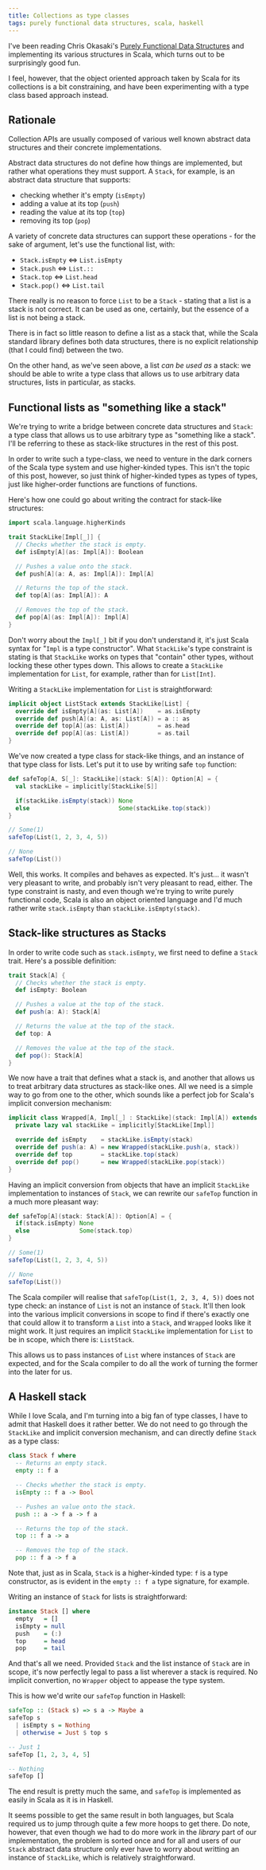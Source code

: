 ```yaml
---
title: Collections as type classes
tags: purely functional data structures, scala, haskell
---
```


I've been reading Chris Okasaki's [Purely Functional Data Structures](http://www.amazon.co.uk/gp/product/B00AKE1V04/ref=s9_simh_gw_p351_d3_i1?pf_rd_m=A3P5ROKL5A1OLE&pf_rd_s=center-2&pf_rd_r=02B6DPVTMCQXB84VAF5F&pf_rd_t=101&pf_rd_p=455344027&pf_rd_i=468294)
and implementing its various structures in Scala, which turns out to be surprisingly good fun.

I feel, however, that the object oriented approach taken by Scala for its collections is a bit constraining, and have
been experimenting with a type class based approach instead.



<!--more-->


## Rationale

Collection APIs are usually composed of various well known abstract data structures and their concrete implementations.

Abstract data structures do not define how things are implemented, but rather what operations they must support. A
`Stack`, for example, is an abstract data structure that supports:

* checking whether it's empty (`isEmpty`)
* adding a value at its top (`push`)
* reading the value at its top (`top`)
* removing its top (`pop`)

A variety of concrete data structures can support these operations - for the sake of argument, let's use the functional
list, with:

* `Stack.isEmpty` $\Leftrightarrow$ `List.isEmpty`
* `Stack.push` $\Leftrightarrow$ `List.::`
* `Stack.top` $\Leftrightarrow$ `List.head`
* `Stack.pop()` $\Leftrightarrow$ `List.tail`

There really is no reason to force `List` to be a `Stack` - stating that a list is a stack is not correct. It can be
used as one, certainly, but the essence of a list is not being a stack.

There is in fact so little reason to define a list as a stack that, while the Scala standard library defines both
data structures, there is no explicit relationship (that I could find) between the two.

On the other hand, as we've seen above, a list _can be used as_ a stack: we should be able to write a type class that
allows us to use arbitrary data structures, lists in particular, as stacks.



## Functional lists as "something like a stack"

We're trying to write a bridge between concrete data structures and `Stack`: a type class that allows us to use
arbitrary type as "something like a stack". I'll be referring to these as stack-like structures in the rest of this
post.

In order to write such a type-class, we need to venture in the dark corners of the Scala type system and use
higher-kinded types. This isn't the topic of this post, however, so just think of higher-kinded types as types of types,
just like higher-order functions are functions of functions.

Here's how one could go about writing the contract for stack-like structures:
```scala
import scala.language.higherKinds

trait StackLike[Impl[_]] {
  // Checks whether the stack is empty.
  def isEmpty[A](as: Impl[A]): Boolean

  // Pushes a value onto the stack.
  def push[A](a: A, as: Impl[A]): Impl[A]

  // Returns the top of the stack.
  def top[A](as: Impl[A]): A

  // Removes the top of the stack.
  def pop[A](as: Impl[A]): Impl[A]
}
```

Don't worry about the `Impl[_]` bit if you don't understand it, it's just Scala syntax for
"`Impl` is a type constructor". What `StackLike`'s type constraint is stating is that `StackLike` works on types that
"contain" other types, without locking these other types down. This allows to create a `StackLike` implementation
for `List`, for example, rather than for `List[Int]`.


Writing a `StackLike` implementation for `List` is straightforward:
```scala
implicit object ListStack extends StackLike[List] {
  override def isEmpty[A](as: List[A])    = as.isEmpty
  override def push[A](a: A, as: List[A]) = a :: as
  override def top[A](as: List[A])        = as.head
  override def pop[A](as: List[A])        = as.tail
}
```

We've now created a type class for stack-like things, and an instance of that type class for lists. Let's put it to use
by writing safe `top` function:
```scala
def safeTop[A, S[_]: StackLike](stack: S[A]): Option[A] = {
  val stackLike = implicitly[StackLike[S]]

  if(stackLike.isEmpty(stack)) None
  else                         Some(stackLike.top(stack))
}

// Some(1)
safeTop(List(1, 2, 3, 4, 5))

// None
safeTop(List())
```

Well, this works. It compiles and behaves as expected. It's just... it wasn't very pleasant to write, and probably isn't
very pleasant to read, either. The type constraint is nasty, and even though we're trying to write purely functional
code, Scala is also an object oriented language and I'd much rather write `stack.isEmpty` than
`stackLike.isEmpty(stack)`.



## Stack-like structures as Stacks

In order to write code such as `stack.isEmpty`, we first need to define a `Stack` trait. Here's a possible definition:
```scala
trait Stack[A] {
  // Checks whether the stack is empty.
  def isEmpty: Boolean

  // Pushes a value at the top of the stack.
  def push(a: A): Stack[A]

  // Returns the value at the top of the stack.
  def top: A

  // Removes the value at the top of the stack.
  def pop(): Stack[A]
}
```

We now have a trait that defines what a stack is, and another that allows us to treat arbitrary data structures as
stack-like ones. All we need is a simple way to go from one to the other, which sounds like a perfect job for
Scala's implicit conversion mechanism:

```scala
implicit class Wrapped[A, Impl[_] : StackLike](stack: Impl[A]) extends Stack[A] {
  private lazy val stackLike = implicitly[StackLike[Impl]]

  override def isEmpty    = stackLike.isEmpty(stack)
  override def push(a: A) = new Wrapped(stackLike.push(a, stack))
  override def top        = stackLike.top(stack)
  override def pop()      = new Wrapped(stackLike.pop(stack))
}
```

Having an implicit conversion from objects that have an implicit `StackLike` implementation to instances
of `Stack`, we can rewrite our `safeTop` function in a much more pleasant way:
```scala
def safeTop[A](stack: Stack[A]): Option[A] = {
  if(stack.isEmpty) None
  else              Some(stack.top)
}

// Some(1)
safeTop(List(1, 2, 3, 4, 5))

// None
safeTop(List())
```

The Scala compiler will realise that `safeTop(List(1, 2, 3, 4, 5))` does not type check: an instance of `List` is not
an instance of `Stack`. It'll then look into the various implicit conversions in scope to find if there's exactly one
that could allow it to transform a `List` into a `Stack`, and `Wrapped` looks like it might work. It just requires an
implicit `StackLike` implementation for `List` to be in scope, which there is: `ListStack`.

This allows us to pass instances of `List` where instances of `Stack` are expected, and for the Scala compiler to do all
the work of turning the former into the later for us.


## A Haskell stack

While I love Scala, and I'm turning into a big fan of type classes, I have to admit that Haskell does it rather better.
We do not need to go through the `StackLike` and implicit conversion mechanism, and can directly define `Stack` as a
type class:

```haskell
class Stack f where
  -- Returns an empty stack.
  empty :: f a

  -- Checks whether the stack is empty.
  isEmpty :: f a -> Bool

  -- Pushes an value onto the stack.
  push :: a -> f a -> f a

  -- Returns the top of the stack.
  top :: f a -> a

  -- Removes the top of the stack.
  pop :: f a -> f a
```

Note that, just as in Scala, `Stack` is a higher-kinded type: `f` is a type constructor, as is evident in the
`empty :: f a` type signature, for example.

Writing an instance of `Stack` for lists is straightforward:
```haskell
instance Stack [] where
  empty   = []
  isEmpty = null
  push    = (:)
  top     = head
  pop     = tail
```

And that's all we need. Provided `Stack` and the list instance of `Stack` are in scope, it's now perfectly legal to
pass a list wherever a stack is required. No implicit convertion, no `Wrapper` object to appease the type system.

This is how we'd write our `safeTop` function in Haskell:
```haskell
safeTop :: (Stack s) => s a -> Maybe a
safeTop s
  | isEmpty s = Nothing
  | otherwise = Just $ top s

-- Just 1
safeTop [1, 2, 3, 4, 5]

-- Nothing
safeTop []
```

The end result is pretty much the same, and `safeTop` is implemented as easily in Scala as it is in Haskell.

It seems possible to get the same result in both languages, but Scala required us to jump through quite a few more hoops
to get there. Do note, however, that even though we had to do more work in the *library* part of our implementation, the
problem is sorted once and for all and users of our `Stack` abstract data structure only ever have to worry about
writting an instance of `StackLike`, which is relatively straightforward.
